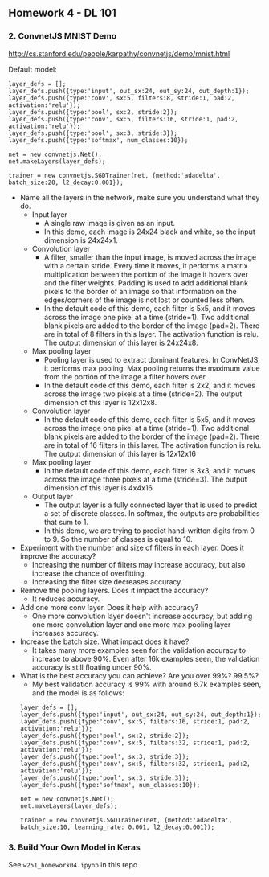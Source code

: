 ## Homework 4 - DL 101

### 2. ConvnetJS MNIST Demo
http://cs.stanford.edu/people/karpathy/convnetjs/demo/mnist.html

Default model:  
```
layer_defs = [];
layer_defs.push({type:'input', out_sx:24, out_sy:24, out_depth:1});
layer_defs.push({type:'conv', sx:5, filters:8, stride:1, pad:2, activation:'relu'});
layer_defs.push({type:'pool', sx:2, stride:2});
layer_defs.push({type:'conv', sx:5, filters:16, stride:1, pad:2, activation:'relu'});
layer_defs.push({type:'pool', sx:3, stride:3});
layer_defs.push({type:'softmax', num_classes:10});

net = new convnetjs.Net();
net.makeLayers(layer_defs);

trainer = new convnetjs.SGDTrainer(net, {method:'adadelta', batch_size:20, l2_decay:0.001});
```

* Name all the layers in the network, make sure you understand what they do.
  * Input layer
      * A single raw image is given as an input. 
      * In this demo, each image is 24x24 black and white, so the input dimension is 24x24x1.
  * Convolution layer
    * A filter, smaller than the input image, is moved across the image with a certain stride. Every time it moves, it performs a matrix multiplication between the portion of the image it hovers over and the filter weights. Padding is used to add additional blank pixels to the border of an image so that information on the edges/corners of the image is not lost or counted less often.
    * In the default code of this demo, each filter is 5x5, and it moves across the image one pixel at a time (stride=1). Two additional blank pixels are added to the border of the image (pad=2). There are in total of 8 filters in this layer. The activation function is relu. The output dimension of this layer is 24x24x8.
  * Max pooling layer
    * Pooling layer is used to extract dominant features. In ConvNetJS, it performs max pooling. Max pooling returns the maximum value from the portion of the image a filter hovers over.
    * In the default code of this demo, each filter is 2x2, and it moves across the image two pixels at a time (stride=2). The output dimension of this layer is 12x12x8.
  * Convolution layer
    * In the default code of this demo, each filter is 5x5, and it moves across the image one pixel at a time (stride=1). Two additional blank pixels are added to the border of the image (pad=2). There are in total of 16 filters in this layer. The activation function is relu. The output dimension of this layer is 12x12x16
  * Max pooling layer
    * In the default code of this demo, each filter is 3x3, and it moves across the image three pixels at a time (stride=3). The output dimension of this layer is 4x4x16.
  * Output layer
    * The output layer is a fully connected layer that is used to predict a set of discrete classes. In softmax, the outputs are probabilities that sum to 1.
    * In this demo, we are trying to predict hand-written digits from 0 to 9. So the number of classes is equal to 10.
* Experiment with the number and size of filters in each layer. Does it improve the accuracy?
  * Increasing the number of filters may increase accuracy, but also increase the chance of overfitting.
  * Increasing the filter size decreases accuracy. 
* Remove the pooling layers. Does it impact the accuracy?
  * It reduces accuracy.
* Add one more conv layer. Does it help with accuracy?
  * One more convolution layer doesn't increase accuracy, but adding one more convolution layer and one more max pooling layer increases accuracy. 
* Increase the batch size. What impact does it have?
  * It takes many more examples seen for the validation accuracy to increase to above 90%. Even after 16k examples seen, the validation accuracy is still floating under 90%.
* What is the best accuracy you can achieve? Are you over 99%? 99.5%?
  * My best validation accuracy is 99% with around 6.7k examples seen, and the model is as follows:
  ```
  layer_defs = [];
  layer_defs.push({type:'input', out_sx:24, out_sy:24, out_depth:1});
  layer_defs.push({type:'conv', sx:5, filters:16, stride:1, pad:2, activation:'relu'});
  layer_defs.push({type:'pool', sx:2, stride:2});
  layer_defs.push({type:'conv', sx:5, filters:32, stride:1, pad:2, activation:'relu'});
  layer_defs.push({type:'pool', sx:3, stride:3});
  layer_defs.push({type:'conv', sx:5, filters:32, stride:1, pad:2, activation:'relu'});
  layer_defs.push({type:'pool', sx:3, stride:3});
  layer_defs.push({type:'softmax', num_classes:10});

  net = new convnetjs.Net();
  net.makeLayers(layer_defs);

  trainer = new convnetjs.SGDTrainer(net, {method:'adadelta', batch_size:10, learning_rate: 0.001, l2_decay:0.001});
  ```
  
  
### 3. Build Your Own Model in Keras
  
See `w251_homework04.ipynb` in this repo  
